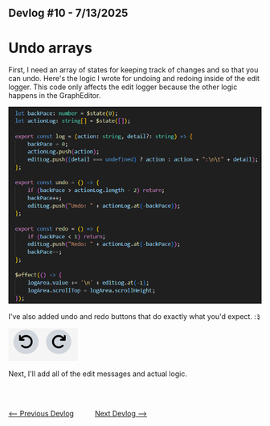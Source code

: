 ## Devlog #10 - 7/13/2025
# Undo arrays

First, I need an array of states for keeping track of changes and so that you can undo.
Here's the logic I wrote for undoing and redoing inside of the edit logger. This code only affects the edit logger because the other logic happens in the GraphEditor.

![Logger Code](img/devlog_10_undo_redo.png)

I've also added undo and redo buttons that do exactly what you'd expect. :३

![Buttons](img/devlog_10_buttons.png)

Next, I'll add all of the edit messages and actual logic.

<br>
<br>

[<-- Previous Devlog](DEVLOG_9.md)   [Next Devlog -->](DEVLOG_11.md)